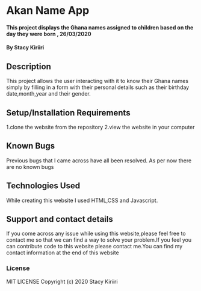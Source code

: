# Akan Name App

#### This project displays the Ghana names assigned to children based on the day they were born , 26/03/2020

#### By Stacy Kiriiri

## Description
This project allows the user interacting with it to know their Ghana names simply by filling in a form with their personal
details such as their birthday date,month,year and their gender.

## Setup/Installation Requirements
1.clone the website from the repository
2.view the website in your computer

## Known Bugs
Previous bugs that I came across have all been resolved. As per now there are no known bugs

## Technologies Used
While creating this website I used HTML,CSS and Javascript.

## Support and contact details
If you come across any issue while using this website,please feel free to contact me so that we can find a way to solve your problem.If you feel you can contribute code to this website please contact me.You can find my contact information at the end of this website

### License
MIT LICENSE
Copyright (c) 2020 Stacy Kiriiri
